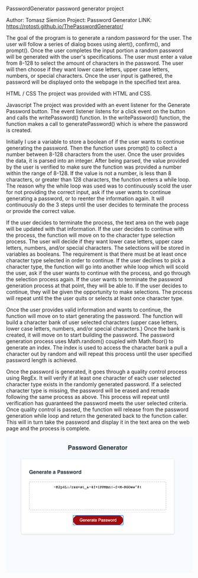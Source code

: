 PasswordGenerator
password generator project

Author: Tomasz Siemion
Project: Password Generator
LINK: https://rotosti.github.io/ThePasswordGenerator/

The goal of the program is to generate a random password for the user.  The user will follow a series of dialog boxes using alert(), confirm(), and prompt().  Once the user completes the input portion a random password will be generated with the user's specifications.  The user must enter a value from 8-128 to select the amount of characters in the password.  The user will then choose if they want lower case letters, upper case letters, numbers, or special characters.  Once the user input is gathered, the password will be displayed onto the webpage in the specified text area.

HTML / CSS
The project was provided with HTML and CSS.

Javascript
The project was provided with an event listener for the Generate Password button. The event listener listens for a click event on the button and calls the writePassword() function. In the writePassword() function, the function makes a call to generatePassword() which is where the password is created.

Initially I use a variable to store a boolean of if the user wants to continue generating the password. Then the function uses prompt() to collect a number between 8-128 characters from the user.  Once the user provides the data, it is parsed into an integer.  After being parsed, the value provided by the user is verified to make sure the function was provided a number within the range of 8-128.  If the value is not a number, is less than 8 characters, or greater than 128 characters, the function enters a while loop.  The reason why the while loop was used was to continuously scold the user for not providing the correct input, ask if the user wants to continue generating a password, or to reenter the information again.  It will continuously do the 3 steps until the user decides to terminate the process or provide the correct value.

If the user decides to terminate the process, the text area on the web page will be updated with that information. If the user decides to continue with the process, the function will move on to the character type selection process.  The user will decide if they want lower case letters, upper case letters, numbers, and/or special characters.  The selections will be stored in variables as booleans.  The requirement is that there must be at least once character type selected in order to continue.  If the user declines to pick a character type, the function will go into another while loop which will scold the user, ask if the user wants to continue with the process, and go through the selection process again.  If the user wants to terminate the password generation process at that point, they will be able to.  If the user decides to continue, they will be given the opportunity to make selections.  The process will repeat until the the user quits or selects at least once character type.

Once the user provides valid information and wants to continue, the function will move on to start generating the password.  The function will build a character bank of user selected characters (upper case letters, lower case letters, numbers, and/or special characters.)  Once the bank is created, it will move on to start building the password.  The password generation process uses Math.random() coupled with Math.floor() to generate an index.  The index is used to access the character bank a pull a character out by random and will repeat this process until the user specified password length is achieved. 

Once the password is generated, it goes through a quality control process using RegEx.  It will verify if at least one character of each user selected character type exists in the randomly generated password.  If a selected character type is missing, the password will be erased and remade following the same process as above.  This process will repeat until verification has guaranteed the password meets the user selected criteria.  Once quality control is passed, the function will release from the password generation while loop and return the generated back to the function caller.  This will in turn take the password and display it in the text area on the web page and the process is complete.

![](H3-Screen.png)
